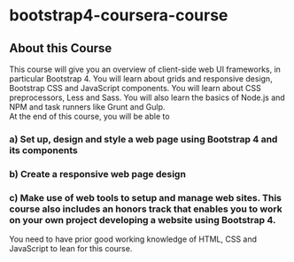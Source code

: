 # bootstrap4-coursera-course
## About this Course 
This course will give you an overview of client-side web UI frameworks, in particular Bootstrap 4. You will learn about grids and responsive design, Bootstrap CSS and JavaScript components. You will learn about CSS preprocessors, Less and Sass. You will also learn the basics of Node.js and NPM and task runners like Grunt and Gulp.  
At the end of this course, you will be able to 

### a) Set up, design and style a web page using Bootstrap 4 and its components
### b) Create a responsive web page design
### c) Make use of web tools to setup and manage web sites. This course also includes an honors track that enables you to work on your own project developing a website using Bootstrap 4. 

You need to have prior good working knowledge of HTML, CSS and JavaScript to lean for this course.
